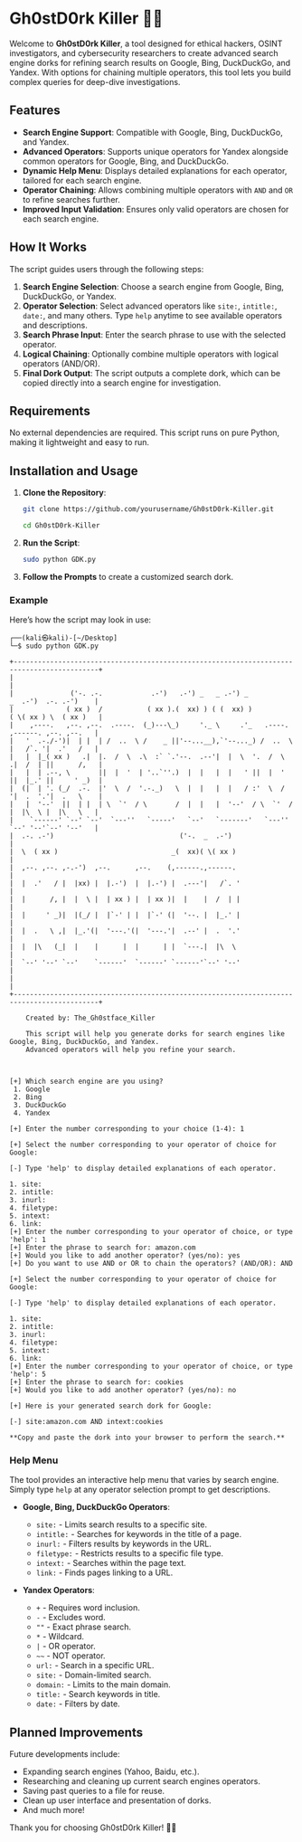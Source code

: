 # Gh0stD0rk Killer 👻🔪

Welcome to **Gh0stD0rk Killer**, a tool designed for ethical hackers, OSINT investigators, and cybersecurity researchers to create advanced search engine dorks for refining search results on Google, Bing, DuckDuckGo, and Yandex. With options for chaining multiple operators, this tool lets you build complex queries for deep-dive investigations.

## Features

- **Search Engine Support**: Compatible with Google, Bing, DuckDuckGo, and Yandex.
- **Advanced Operators**: Supports unique operators for Yandex alongside common operators for Google, Bing, and DuckDuckGo.
- **Dynamic Help Menu**: Displays detailed explanations for each operator, tailored for each search engine.
- **Operator Chaining**: Allows combining multiple operators with `AND` and `OR` to refine searches further.
- **Improved Input Validation**: Ensures only valid operators are chosen for each search engine.

## How It Works

The script guides users through the following steps:
1. **Search Engine Selection**: Choose a search engine from Google, Bing, DuckDuckGo, or Yandex.
2. **Operator Selection**: Select advanced operators like `site:`, `intitle:`, `date:`, and many others. Type `help` anytime to see available operators and descriptions.
3. **Search Phrase Input**: Enter the search phrase to use with the selected operator.
4. **Logical Chaining**: Optionally combine multiple operators with logical operators (AND/OR).
5. **Final Dork Output**: The script outputs a complete dork, which can be copied directly into a search engine for investigation.

## Requirements

No external dependencies are required. This script runs on pure Python, making it lightweight and easy to run.

## Installation and Usage

1. **Clone the Repository**:
   ```bash
   git clone https://github.com/yourusername/Gh0stD0rk-Killer.git
   
   cd Gh0stD0rk-Killer
   ```

2. **Run the Script**:
   ```bash
   sudo python GDK.py
   ```

3. **Follow the Prompts** to create a customized search dork.

### Example

Here’s how the script may look in use:

```
┌──(kali㉿kali)-[~/Desktop]
└─$ sudo python GDK.py

+-------------------------------------------------------------------------------------------+
|                                                                                           |
|              ('-. .-.            .-')   .-') _   _ .-') _            _  .-')  .-. .-')    |
|             ( xx )  /           ( xx ).(  xx) ) ( (  xx) )          ( \( xx ) \  ( xx )   |
|    ,----.   ,--. ,--.  .----.  (_)---\_)     '._ \     .'_   .----.  ,------. ,--. ,--.   |
|   '  .-./-')|  | |  | /  ..  \ /    _ ||'--...__),`'--..._) /  ..  \ |   /`. '|  .'   /   |
|   |  |_( xx )   .|  |.  /  \  .\  :` `.'--.  .--'|  |  \  '.  /  \  .|  /  | ||      /,   |
|   |  | .--, \       ||  |  '  | '..`''.)  |  |   |  |   ' ||  |  '  ||  |_.' ||     ' _)  |
|  (|  | '. (_/  .-.  |'  \  /  '.-._)   \  |  |   |  |   / :'  \  /  '|  .  '.'|  .   \    |
|   |  '--'  ||  | |  | \  `'  / \       /  |  |   |  '--'  / \  `'  / |  |\  \ |  |\   \   |
|    `------' `--' `--'  `---''   `-----'   `--'   `-------'   `---''  `--' '--'`--' '--'   |
|  .-. .-')                               ('-.  _  .-')                                     |
|  \  ( xx )                            _(  xx)( \( xx )                                    |
|  ,--. ,--. ,-.-')  ,--.      ,--.    (,------.,------.                                    |
|  |  .'   / |  |xx) |  |.-')  |  |.-') |  .---'|   /`. '                                   |
|  |      /, |  |  \ |  | xx ) |  | xx )|  |    |  /  | |                                   |
|  |     ' _)|  |(_/ |  |`-' | |  |`-' (|  '--. |  |_.' |                                   |
|  |  .   \ ,|  |_.'(|  '---.'(|  '---.'|  .--' |  .  '.'                                   |
|  |  |\   (_|  |    |      |  |      | |  `---.|  |\  \                                    |
|  `--' '--' `--'    `------'  `------' `------'`--' '--'                                   |
|                                                                                           |
+-------------------------------------------------------------------------------------------+        
    
    Created by: The_Gh0stface_Killer
    
    This script will help you generate dorks for search engines like Google, Bing, DuckDuckGo, and Yandex.
    Advanced operators will help you refine your search.

    

[+] Which search engine are you using?
 1. Google
 2. Bing
 3. DuckDuckGo
 4. Yandex

[+] Enter the number corresponding to your choice (1-4): 1

[+] Select the number corresponding to your operator of choice for Google:

[-] Type 'help' to display detailed explanations of each operator.

1. site:
2. intitle:
3. inurl:
4. filetype:
5. intext:
6. link:
[+] Enter the number corresponding to your operator of choice, or type 'help': 1
[+] Enter the phrase to search for: amazon.com
[+] Would you like to add another operator? (yes/no): yes
[+] Do you want to use AND or OR to chain the operators? (AND/OR): AND

[+] Select the number corresponding to your operator of choice for Google:

[-] Type 'help' to display detailed explanations of each operator.

1. site:
2. intitle:
3. inurl:
4. filetype:
5. intext:
6. link:
[+] Enter the number corresponding to your operator of choice, or type 'help': 5
[+] Enter the phrase to search for: cookies
[+] Would you like to add another operator? (yes/no): no

[+] Here is your generated search dork for Google:

[-] site:amazon.com AND intext:cookies

**Copy and paste the dork into your browser to perform the search.**

```

### Help Menu

The tool provides an interactive help menu that varies by search engine. Simply type `help` at any operator selection prompt to get descriptions.

- **Google, Bing, DuckDuckGo Operators**:
  - `site:` - Limits search results to a specific site.
  - `intitle:` - Searches for keywords in the title of a page.
  - `inurl:` - Filters results by keywords in the URL.
  - `filetype:` - Restricts results to a specific file type.
  - `intext:` - Searches within the page text.
  - `link:` - Finds pages linking to a URL.

- **Yandex Operators**:
  - `+` - Requires word inclusion.
  - `-` - Excludes word.
  - `""` - Exact phrase search.
  - `*` - Wildcard.
  - `|` - OR operator.
  - `~~` - NOT operator.
  - `url:` - Search in a specific URL.
  - `site:` - Domain-limited search.
  - `domain:` - Limits to the main domain.
  - `title:` - Search keywords in title.
  - `date:` - Filters by date.
  
## Planned Improvements

Future developments include:
- Expanding search engines (Yahoo, Baidu, etc.).
- Researching and cleaning up current search engines operators.
- Saving past queries to a file for reuse.
- Clean up user interface and presentation of dorks.
- And much more!


Thank you for choosing Gh0stD0rk Killer! 👻🔪


